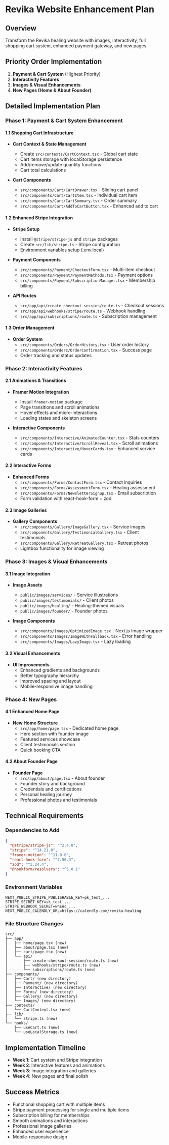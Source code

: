 # Revika Website Enhancement Plan

## Overview
Transform the Revika healing website with images, interactivity, full shopping cart system, enhanced payment gateway, and new pages.

## Priority Order Implementation
1. **Payment & Cart System** (Highest Priority)
2. **Interactivity Features** 
3. **Images & Visual Enhancements**
4. **New Pages (Home & About Founder)**

## Detailed Implementation Plan

### Phase 1: Payment & Cart System Enhancement

#### 1.1 Shopping Cart Infrastructure
- **Cart Context & State Management**
  - Create `src/contexts/CartContext.tsx` - Global cart state
  - Cart items storage with localStorage persistence
  - Add/remove/update quantity functions
  - Cart total calculations

- **Cart Components**
  - `src/components/Cart/CartDrawer.tsx` - Sliding cart panel
  - `src/components/Cart/CartItem.tsx` - Individual cart item
  - `src/components/Cart/CartSummary.tsx` - Order summary
  - `src/components/Cart/AddToCartButton.tsx` - Enhanced add to cart

#### 1.2 Enhanced Stripe Integration
- **Stripe Setup**
  - Install `@stripe/stripe-js` and `stripe` packages
  - Create `src/lib/stripe.ts` - Stripe configuration
  - Environment variables setup (.env.local)

- **Payment Components**
  - `src/components/Payment/CheckoutForm.tsx` - Multi-item checkout
  - `src/components/Payment/PaymentMethods.tsx` - Payment options
  - `src/components/Payment/SubscriptionManager.tsx` - Membership billing

- **API Routes**
  - `src/app/api/create-checkout-session/route.ts` - Checkout sessions
  - `src/app/api/webhooks/stripe/route.ts` - Webhook handling
  - `src/app/api/subscriptions/route.ts` - Subscription management

#### 1.3 Order Management
- **Order System**
  - `src/components/Orders/OrderHistory.tsx` - User order history
  - `src/components/Orders/OrderConfirmation.tsx` - Success page
  - Order tracking and status updates

### Phase 2: Interactivity Features

#### 2.1 Animations & Transitions
- **Framer Motion Integration**
  - Install `framer-motion` package
  - Page transitions and scroll animations
  - Hover effects and micro-interactions
  - Loading states and skeleton screens

- **Interactive Components**
  - `src/components/Interactive/AnimatedCounter.tsx` - Stats counters
  - `src/components/Interactive/ScrollReveal.tsx` - Scroll animations
  - `src/components/Interactive/HoverCards.tsx` - Enhanced service cards

#### 2.2 Interactive Forms
- **Enhanced Forms**
  - `src/components/Forms/ContactForm.tsx` - Contact inquiries
  - `src/components/Forms/AssessmentForm.tsx` - Healing assessment
  - `src/components/Forms/NewsletterSignup.tsx` - Email subscription
  - Form validation with react-hook-form + zod

#### 2.3 Image Galleries
- **Gallery Components**
  - `src/components/Gallery/ImageGallery.tsx` - Service images
  - `src/components/Gallery/TestimonialGallery.tsx` - Client testimonials
  - `src/components/Gallery/RetreatGallery.tsx` - Retreat photos
  - Lightbox functionality for image viewing

### Phase 3: Images & Visual Enhancements

#### 3.1 Image Integration
- **Image Assets**
  - `public/images/services/` - Service illustrations
  - `public/images/testimonials/` - Client photos
  - `public/images/healing/` - Healing-themed visuals
  - `public/images/founder/` - Founder photos

- **Image Components**
  - `src/components/Images/OptimizedImage.tsx` - Next.js Image wrapper
  - `src/components/Images/ImageWithFallback.tsx` - Error handling
  - `src/components/Images/LazyImage.tsx` - Lazy loading

#### 3.2 Visual Enhancements
- **UI Improvements**
  - Enhanced gradients and backgrounds
  - Better typography hierarchy
  - Improved spacing and layout
  - Mobile-responsive image handling

### Phase 4: New Pages

#### 4.1 Enhanced Home Page
- **New Home Structure**
  - `src/app/home/page.tsx` - Dedicated home page
  - Hero section with founder image
  - Featured services showcase
  - Client testimonials section
  - Quick booking CTA

#### 4.2 About Founder Page
- **Founder Page**
  - `src/app/about/page.tsx` - About founder
  - Founder story and background
  - Credentials and certifications
  - Personal healing journey
  - Professional photos and testimonials

## Technical Requirements

### Dependencies to Add
```json
{
  "@stripe/stripe-js": "^2.4.0",
  "stripe": "^14.21.0",
  "framer-motion": "^11.0.0",
  "react-hook-form": "^7.56.3",
  "zod": "^3.24.4",
  "@hookform/resolvers": "^5.0.1"
}
```

### Environment Variables
```
NEXT_PUBLIC_STRIPE_PUBLISHABLE_KEY=pk_test_...
STRIPE_SECRET_KEY=sk_test_...
STRIPE_WEBHOOK_SECRET=whsec_...
NEXT_PUBLIC_CALENDLY_URL=https://calendly.com/revika-healing
```

### File Structure Changes
```
src/
├── app/
│   ├── home/page.tsx (new)
│   ├── about/page.tsx (new)
│   ├── cart/page.tsx (new)
│   └── api/
│       ├── create-checkout-session/route.ts (new)
│       ├── webhooks/stripe/route.ts (new)
│       └── subscriptions/route.ts (new)
├── components/
│   ├── Cart/ (new directory)
│   ├── Payment/ (new directory)
│   ├── Interactive/ (new directory)
│   ├── Forms/ (new directory)
│   ├── Gallery/ (new directory)
│   └── Images/ (new directory)
├── contexts/
│   └── CartContext.tsx (new)
├── lib/
│   └── stripe.ts (new)
└── hooks/
    ├── useCart.ts (new)
    └── useLocalStorage.ts (new)
```

## Implementation Timeline
- **Week 1**: Cart system and Stripe integration
- **Week 2**: Interactive features and animations
- **Week 3**: Image integration and galleries
- **Week 4**: New pages and final polish

## Success Metrics
- Functional shopping cart with multiple items
- Stripe payment processing for single and multiple items
- Subscription billing for memberships
- Smooth animations and interactions
- Professional image galleries
- Enhanced user experience
- Mobile-responsive design
